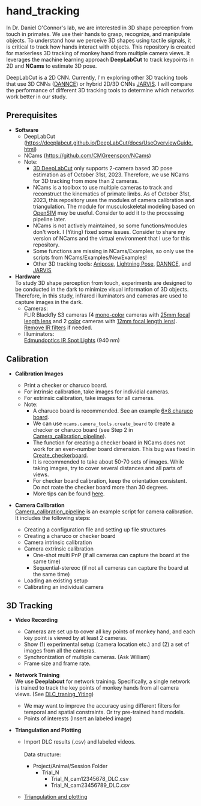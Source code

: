 # hand_tracking
In Dr. Daniel O'Connor's lab, we are interested in 3D shape perception from touch in primates. We use their hands to grasp, recognize, and manipulate objects. To understand how we perceive 3D shapes using tactile signals, it is critical to track how hands interact with objects. This repository is created for markerless 3D tracking of monkey hand from multiple camera views. It leverages the machine learning approach **DeepLabCut** to track keypoints in 2D and **NCams** to estimate 3D pose. 

DeepLabCut is a 2D CNN. Currently, I'm exploring other 3D tracking tools that use 3D CNNs ([DANNCE](https://github.com/spoonsso/dannce)) or hybrid 2D/3D CNNs [JARVIS](https://github.com/JARVIS-MoCap/JARVIS-HybridNet). I will compare the performance of different 3D tracking tools to determine which networks work better in our study. 

## Prerequisites
- **Software**
  - DeepLabCut (https://deeplabcut.github.io/DeepLabCut/docs/UseOverviewGuide.html)
  - NCams (https://github.com/CMGreenspon/NCams)
  - Note:
    - [3D DeepLabCut](https://deeplabcut.github.io/DeepLabCut/docs/Overviewof3D.html) only supports 2-camera based 3D pose estimation as of October 31st, 2023. Therefore, we use NCams for 3D tracking from more than 2 cameras.
    - NCams is a toolbox to use multiple cameras to track and reconstruct the kinematics of primate limbs. As of October 31st, 2023, this repository uses the modules of camera calibration and triangulation. The module for musculoskeletal modeling based on [OpenSIM](https://simtk.org/frs/index.php?group_id=91#package_id319) may be useful. Consider to add it to the processing pipeline later.  
    - NCams is not actively maintained, so some functions/modules don't work. I (Yiting) fixed some issues. Consider to share my version of NCams and the virtual environment that I use for this repository.
    - Some functions are missing in NCams/Examples, so only use the scripts from NCams/Examples/NewExamples!
    - Other 3D tracking tools: [Anipose](https://anipose.readthedocs.io/en/latest/), [Lightning Pose](https://github.com/danbider/lightning-pose), [DANNCE](https://github.com/spoonsso/dannce), and [JARVIS](https://github.com/JARVIS-MoCap/JARVIS-HybridNet)
- **Hardware**\
To study 3D shape perception from touch, experiments are designed to be conducted in the dark to minimize visual information of 3D objects. Therefore, in this study, infrared illuminators and cameras are used to capture images in the dark. 
  - Cameras:\
    FLIR Blackfly S3 cameras (4 [mono-color](https://www.edmundoptics.com/p/bfs-u3-23s3m-c-usb3-blackflyreg-s-monochrome-camera/41346/#) cameras with [25mm focal length lens](https://www.edmundoptics.com/p/25mm-uc-series-fixed-focal-length-lens/2971/) and 2 [color](https://www.edmundoptics.com/p/bfs-u3-23s3c-c-usb3-blackflyreg-s-color-camera/41347/) cameras with [12mm focal length lens](https://www.edmundoptics.com/p/12mm-uc-series-fixed-focal-length-lens/2969/)).\
    [Remove IR filters](https://www.flir.com/support-center/iis/machine-vision/knowledge-base/removing-the-ir-filter-from-a-color-camera/ ) if needed.
  - Illuminators:\
    [Edmundoptics IR Spot Lights](https://www.edmundoptics.com/f/advanced-illumination-long-working-distance-high-intensity-spot-lights/39791/) (940 nm)
  
## Calibration
- **Calibration Images**
  - Print a checker or charuco board.
  - For intrinsic calibration, take images for individial cameras. 
  - For extrinsic calibration, take images for all cameras.
  - Note:
    - A charuco board is recommended. See an example [6*8 charuco board](charuco_board_6x8.pdf).
    - We can use `ncams.camera_tools.create_board` to create a checker or charuco board (see Step 2 in [Camera_calibration_pipeline](Camera_calibration_pipeline.ipynb)).
    - The function for creating a checker board in NCams does not work for an even-number board dimension. This bug was fixed in [Create_checkerboard](Create_checkerboard.ipynb).
    - It is recommended to take about 50-70 sets of images. While taking images, try to cover several distances and all parts of views.
    - For checker board calibration, keep the orientation consistent. Do not roate the checker board more than 30 degrees.
    - More tips can be found [here](https://deeplabcut.github.io/DeepLabCut/docs/Overviewof3D.html). 

- **Camera Calibration**
\
  [Camera_calibration_pipeline](Camera_calibration_pipeline.ipynb) is an example script for camera calibration.\
  It includes the following steps:
  - Creating a configuration file and setting up file structures
  - Creating a charuco or checker board
  - Camera intrinsic calibration
  - Camera extrinsic calibration
     - One-shot multi PnP (if all cameras can capture the board at the same time)
     - Sequential-stereoc (if not all cameras can capture the board at the same time)
  - Loading an existing setup
  - Calibrating an individual camera

## 3D Tracking
- **Video Recording**
  - Cameras are set up to cover all key points of monkey hand, and each key point is viewed by at least 2 cameras.
  - Show (1) experimental setup (camera location etc.) and (2) a set of images from all the cameras.
  - Synchronization of multiple cameras. (Ask William)
  - Frame size and frame rate.
  
- **Network Training**\
  We use **Deeplabcut** for network training. Specifically, a single network is trained to track the key points of monkey hands from all camera views. (See [DLC_traning_Yiting](DLC_traning_Yiting.ipynb))
  - We may want to improve the accuracy using different filters for temporal and spatial constraints. Or try pre-trained hand models. 
  - Points of interests (Insert an labeled image)
  
- **Triangulation and Plotting**
  - Import DLC results (.csv) and labeled videos.\
    \
    Data structure:
    - Project/Animal/Session Folder
      - Trial_N
          - Trial_N_cam12345678_DLC.csv
          - Trial_N_cam23456789_DLC.csv

  - [Triangulation and plotting](Triangulation_and_Plotting.ipynb) 


